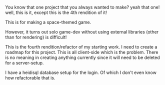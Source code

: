 You know that one project that you always wanted to make? yeah that one! well, this is it, except this is the 4th rendition of it!

This is for making a space-themed game.

However, it turns out solo game-dev without using external libraries (other than for rendering) is difficult!

This is the fourth rendition/refactor of my starting work. I need to create a roadmap for this project. This is all client-side which is the problem. There is no meaning in creating anything currently since it will need to be deleted for a server-setup.

I have a heidisql database setup for the login. Of which I don't even know how refactorable that is.